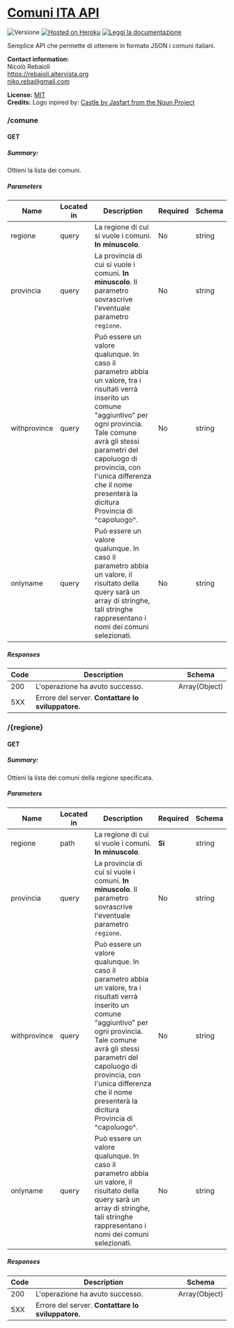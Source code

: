 # [Comuni ITA API](https://comuni-ita.herokuapp.com/)
![Versione](https://img.shields.io/github/package-json/v/Samurai016/comuni-ita?label=versione&style=flat-square)
[![Hosted on Heroku](https://img.shields.io/badge/Hosted%20on%20Heroku-passing?style=flat-square&logo=heroku&labelColor=430098&color=430098)](https://comuni-ita.herokuapp.com/)
[![Leggi la documentazione](https://img.shields.io/badge/Leggi%20la%20documentazione-passing?style=flat-square&logo=Read%20the%20Docs&labelColor=8CA1AF&color=8CA1AF&logoColor=white)](https://comuni-ita.herokuapp.com/)

Semplice API che permette di ottenere in formato JSON i comuni italiani.

**Contact information:**  
Nicolò Rebaioli  
https://rebaioli.altervista.org  
niko.reba@gmail.com  

**License:** [MIT](https://opensource.org/licenses/MIT)  
**Credits:** Logo inpired by: [Castle by Jasfart from the Noun Project](https://thenounproject.com/omataloon/)

### /comune

#### GET
##### Summary:

Ottieni la lista dei comuni.

##### Parameters

| Name | Located in | Description | Required | Schema |
| ---- | ---------- | ----------- | -------- | ---- |
| regione | query | La regione di cui si vuole i comuni. **In minuscolo**. | No | string |
| provincia | query | La provincia di cui si vuole i comuni. **In minuscolo**. Il parametro sovrascrive l'eventuale parametro `regione`. | No | string |
| withprovince | query | Può essere un valore qualunque. In caso il parametro abbia un valore, tra i risultati verrà inserito un comune "aggiuntivo" per ogni provincia. Tale comune avrà gli stessi parametri del capoluogo di provincia, con l'unica differenza che il nome presenterà la dicitura Provincia di ^capoluogo^. | No | string |
| onlyname | query | Può essere un valore qualunque. In caso il parametro abbia un valore, il risultato della query sarà un array di stringhe, tali stringhe rappresentano i nomi dei comuni selezionati. | No | string |

##### Responses

| Code | Description | Schema |
| ---- | ----------- | ---- |
| 200 | L'operazione ha avuto successo. | Array(Object) |
| 5XX | Errore del server. **Contattare lo sviluppatore.** | |

### /{regione}

#### GET
##### Summary:

Ottieni la lista dei comuni della regione specificata.

##### Parameters

| Name | Located in | Description | Required | Schema |
| ---- | ---------- | ----------- | -------- | ---- |
| regione | path | La regione di cui si vuole i comuni. **In minuscolo**. | **Si** | string |
| provincia | query | La provincia di cui si vuole i comuni. **In minuscolo**. Il parametro sovrascrive l'eventuale parametro `regione`. | No | string |
| withprovince | query | Può essere un valore qualunque. In caso il parametro abbia un valore, tra i risultati verrà inserito un comune "aggiuntivo" per ogni provincia. Tale comune avrà gli stessi parametri del capoluogo di provincia, con l'unica differenza che il nome presenterà la dicitura Provincia di ^capoluogo^. | No | string |
| onlyname | query | Può essere un valore qualunque. In caso il parametro abbia un valore, il risultato della query sarà un array di stringhe, tali stringhe rappresentano i nomi dei comuni selezionati. | No | string |

##### Responses

| Code | Description | Schema |
| ---- | ----------- | ---- |
| 200 | L'operazione ha avuto successo. | Array(Object) |
| 5XX | Errore del server. **Contattare lo sviluppatore.** | |
